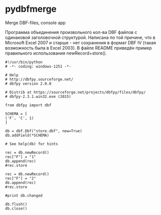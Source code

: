 # pydbfmerge
Merge DBF-files, console app

Программа объединения произвольного кол-ва DBF файлов с одинаковой заголовочной структурой.
Написана по той причине, что в Microsoft Excel 2007 и старше - нет сохранения в формат DBF IV (такая возможность была в Excel 2003).
В файле README приведён пример правильного использования newRecord+store().

```
#!/usr/bin/python
# -*- coding: windows-1251 -*-

# Help
# http://dbfpy.sourceforge.net/
# dbfpy version 2.0.0

# Distrib at https://sourceforge.net/projects/dbfpy/files/dbfpy/
# dbfpy-2.3.1.win32.exe (2015)

from dbfpy import dbf

SCHEMA = [
('F', 'C', 1)
]

db = dbf.Dbf("store.dbf", new=True)
db.addField(*SCHEMA)

# See help(db) for hints

rec = db.newRecord()
rec["F"] = "1"
db.append(rec)
#rec.store

rec = db.newRecord()
rec["F"] = "2"
db.append(rec)
#rec.store

#print db.changed

db.flush()
db.close()
```
